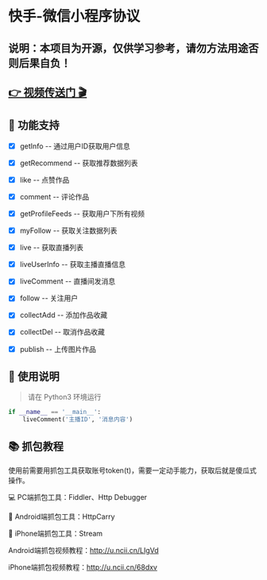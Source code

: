 # 快手-微信小程序协议

## 说明：本项目为开源，仅供学习参考，请勿方法用途否则后果自负！

## [👉 视频传送门 🎬](https://www.bilibili.com/video/BV1iY4y1N76h?share_source=copy_web&vd_source=71e28910aae780b1b2052c3052b8a2e8)

## 🐂 功能支持
- [x] getInfo -- 通过用户ID获取用户信息 
- [x] getRecommend -- 获取推荐数据列表
- [x] like -- 点赞作品
- [x] comment -- 评论作品
- [x] getProfileFeeds -- 获取用户下所有视频
- [x] myFollow -- 获取关注数据列表 
- [x] live -- 获取直播列表
- [x] liveUserInfo -- 获取主播直播信息
- [x] liveComment -- 直播间发消息
- [x] follow -- 关注用户
- [x] collectAdd -- 添加作品收藏
- [x] collectDel -- 取消作品收藏
- [x] publish -- 上传图片作品


## 📖 使用说明

> 请在 Python3 环境运行

```python
if __name__ == '__main__':
    liveComment('主播ID', '消息内容')
```

## 📚 抓包教程
使用前需要用抓包工具获取账号token(t)，需要一定动手能力，获取后就是傻瓜式操作。

💻 PC端抓包工具：Fiddler、Http Debugger

📱 Android端抓包工具：HttpCarry

📱 iPhone端抓包工具：Stream

Android端抓包视频教程：http://u.ncii.cn/LIgVd

iPhone端抓包视频教程：http://u.ncii.cn/68dxv